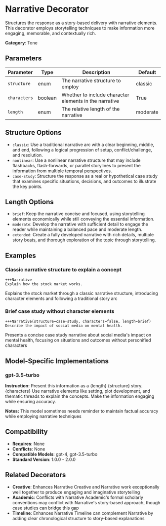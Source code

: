 # Narrative Decorator

Structures the response as a story-based delivery with narrative elements. This decorator employs storytelling techniques to make information more engaging, memorable, and contextually rich.

**Category**: Tone

## Parameters

| Parameter | Type | Description | Default |
|-----------|------|-------------|--------|
| `structure` | enum | The narrative structure to employ | classic |
| `characters` | boolean | Whether to include character elements in the narrative | True |
| `length` | enum | The relative length of the narrative | moderate |

## Structure Options

- `classic`: Use a traditional narrative arc with a clear beginning, middle, and end, following a logical progression of setup, conflict/challenge, and resolution.
- `nonlinear`: Use a nonlinear narrative structure that may include flashbacks, flash-forwards, or parallel storylines to present the information from multiple temporal perspectives.
- `case-study`: Structure the response as a real or hypothetical case study that examines specific situations, decisions, and outcomes to illustrate the key points.

## Length Options

- `brief`: Keep the narrative concise and focused, using storytelling elements economically while still conveying the essential information.
- `moderate`: Develop the narrative with sufficient detail to engage the reader while maintaining a balanced pace and moderate length.
- `extended`: Create a fully developed narrative with rich details, multiple story beats, and thorough exploration of the topic through storytelling.

## Examples

### Classic narrative structure to explain a concept

```
+++Narrative
Explain how the stock market works.
```

Explains the stock market through a classic narrative structure, introducing character elements and following a traditional story arc

### Brief case study without character elements

```
+++Narrative(structure=case-study, characters=false, length=brief)
Describe the impact of social media on mental health.
```

Presents a concise case study narrative about social media's impact on mental health, focusing on situations and outcomes without personified characters

## Model-Specific Implementations

### gpt-3.5-turbo

**Instruction:** Present this information as a {length} {structure} story. {characters} Use narrative elements like setting, plot development, and thematic threads to explain the concepts. Make the information engaging while ensuring accuracy.

**Notes:** This model sometimes needs reminder to maintain factual accuracy while employing narrative techniques


## Compatibility

- **Requires**: None
- **Conflicts**: None
- **Compatible Models**: gpt-4, gpt-3.5-turbo
- **Standard Version**: 1.0.0 - 2.0.0

## Related Decorators

- **Creative**: Enhances Narrative Creative and Narrative work exceptionally well together to produce engaging and imaginative storytelling
- **Academic**: Conflicts with Narrative Academic's formal scholarly conventions may conflict with Narrative's story-based approach, though case studies can bridge this gap
- **Timeline**: Enhances Narrative Timeline can complement Narrative by adding clear chronological structure to story-based explanations
